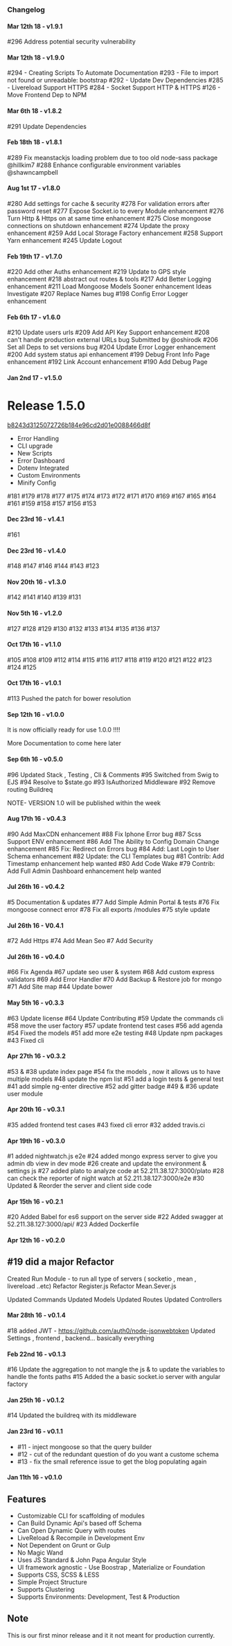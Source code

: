### Changelog

#### Mar 12th 18 - v1.9.1
#296 Address potential security vulnerability

#### Mar 12th 18 - v1.9.0
#294 - Creating Scripts To Automate Documentation
#293 - File to import not found or unreadable: bootstrap
#292 - Update Dev Dependencies
#285 - Livereload Support HTTPS
#284 - Socket Support HTTP & HTTPS
#126 - Move Frontend Dep to NPM

#### Mar 6th 18 - v1.8.2
#291 Update Dependencies 

#### Feb 18th 18 - v1.8.1
#289 Fix meanstackjs loading problem due to too old node-sass package @hillkim7 
#288 Enhance configurable environment variables @shawncampbell 

#### Aug 1st 17 - v1.8.0
#280 Add settings for cache & security
#278 For validation errors after password reset
#277 Expose Socket.io to every Module enhancement
#276 Turn Http & Https on at same time enhancement
#275 Close mongoose connections on shutdown enhancement
#274 Update the proxy enhancement
#259 Add Local Storage Factory enhancement
#258 Support Yarn enhancement
#245 Update Logout

#### Feb 19th 17 - v1.7.0
#220 Add other Auths enhancement
#219 Update to GPS style enhancement
#218 abstract out routes & tools
#217 Add Better Logging enhancement
#211 Load Mongoose Models Sooner enhancement Ideas Investigate
#207 Replace Names bug
#198 Config Error Logger enhancement


#### Feb 6th 17 - v1.6.0
#210 Update users urls
#209 Add API Key Support enhancement
#208 can't handle production external URLs bug Submitted by @oshirodk
#206 Set all Deps to set versions bug
#204 Update Error Logger enhancement
#200 Add system status api enhancement
#199  Debug Front Info Page enhancement
#192 Link Account enhancement
#190 Add Debug Page


#### Jan 2nd 17 - v1.5.0
# Release 1.5.0

[b8243d3125072726b184e96cd2d01e0088466d8f](https://github.com/greenpioneersolutions/meanstackjs/commit/b8243d3125072726b184e96cd2d01e0088466d8f)
- Error Handling
- CLI upgrade
- New Scripts
- Error Dashboard
- Dotenv Integrated
- Custom Environments
- Minify Config

#181 
#179
#178
#177
#175
#174
#173 
#172
#171
#170
#169
#167
#165
#164
#161
#159 
#158
#157
#156 
#153


#### Dec 23rd 16 - v1.4.1
#161 


#### Dec 23rd 16 - v1.4.0
#148
#147
#146
#144
#143
#123


#### Nov 20th 16 - v1.3.0
#142
#141
#140 
#139 
#131 


#### Nov 5th 16 - v1.2.0
#127
#128
#129
#130
#132
#133
#134
#135
#136
#137


#### Oct 17th 16 - v1.1.0
#105
#108 
#109
#112 
#114
#115
#116
#117
#118
#119
#120
#121
#122
#123
#124
#125


#### Oct 17th 16 - v1.0.1
#113 Pushed the patch for bower resolution


#### Sep 12th 16 - v1.0.0
It is now officially ready for use 1.0.0 !!!!

More Documentation to come here later


#### Sep 6th 16 - v0.5.0
#96 Updated Stack , Testing , Cli & Comments
#95 Switched from Swig to EJS
#94 Resolve to $state.go 
#93 IsAuthorized Middleware
#92 Remove routing Buildreq

NOTE- VERSION 1.0 will be published within the week


#### Aug 17th 16 - v0.4.3
#90 Add MaxCDN enhancement
#88 Fix Iphone Error bug
#87 Scss Support ENV enhancement
#86 Add The Ability to Config Domain Change enhancement
#85 Fix: Redirect on Errors bug
#84 Add: Last Login to User Schema enhancement
#82 Update: the CLI Templates bug
#81 Contrib: Add Timestamp enhancement help wanted
#80 Add Code Wake
#79 Contrib: Add Full Admin Dashboard enhancement help wanted


#### Jul 26th 16 - v0.4.2
#5 Documentation & updates
#77  Add Simple Admin Portal & tests
#76 Fix mongoose connect error
#78 Fix all exports /modules
#75 style update


#### Jul 26th 16 - V0.4.1
#72 Add Https
#74 Add Mean Seo
#7 Add Security


#### Jul 26th 16 - v0.4.0
#66 Fix Agenda
#67 update seo user & system
#68 Add custom express validators
#69 Add Error Handler
#70 Add Backup & Restore job for mongo
#71 Add Site map
#44 Update bower


#### May 5th 16 - v0.3.3
#63 Update license
#64 Update Contributing
#59 Update the commands cli
#58 move the user factory
#57 update  frontend test cases
#56 add agenda 
#54 Fixed the models
#51 add more e2e testing
#48 Update npm packages
#43 Fixed cli


#### Apr 27th 16 - v0.3.2
#53 & #38  update index page
#54  fix the models , now it allows us to have multiple models
#48 update the npm list 
#51  add a login tests & general test
#41 add simple ng-enter directive
#52 add gitter badge
#49  & #36 update user module


#### Apr 20th 16 - v0.3.1
#35 added frontend test cases
#43 fixed cli error
#32 added travis.ci


#### Apr 19th 16 - v0.3.0
#1 added nightwatch.js e2e
#24 added mongo express server to give you admin db view in dev mode
#26 create and update the environment & settings js
#27 added plato to analyze code at 52.211.38.127:3000/plato
#28  can check the reporter of night watch at 52.211.38.127:3000/e2e
#30 Updated & Reorder the server and client side code


#### Apr 15th 16 - v0.2.1
#20 Added Babel for es6 support on the server side
#22 Added swagger at 52.211.38.127:3000/api/
#23 Added Dockerfile


#### Apr 12th 16 - v0.2.0
## #19 did a major Refactor

Created Run Module - to run all type of servers ( socketio , mean  , livereload ..etc)
Refactor Register.js 
Refactor Mean.Sever.js 

Updated Commands
Updated Models
Updated Routes
Updated Controllers


#### Mar 28th 16 - v0.1.4
#18 added JWT - https://github.com/auth0/node-jsonwebtoken
Updated Settings , frontend , backend... basically everything


#### Feb 22nd 16 - v0.1.3
#16 Update the aggregation to not mangle the js & to update the variables to handle the fonts paths
#15 Added the a basic socket.io server with angular factory


#### Jan 25th 16 - v0.1.2
#14 Updated the buildreq with its middleware


#### Jan 23rd 16 - v0.1.1
- #11 - inject mongoose so that the query builder 
- #12 - cut of the redundant question of do you want a custome schema
- #13 - fix the small reference issue to get the blog populating again


#### Jan 11th 16 - v0.1.0
## Features
- Customizable CLI for scaffolding of modules
- Can Build Dynamic Api's based off Schema
- Can Open Dynamic Query with routes
- LiveReload & Recompile in Development Env
- Not Dependent on Grunt or Gulp 
- No Magic Wand
- Uses JS Standard & John Papa Angular Style
- UI framework agnostic - Use Boostrap , Materialize or Foundation
- Supports CSS, SCSS & LESS
- Simple Project Structure
- Supports Clustering
- Supports Environments: Development, Test & Production

## Note

This is our first minor release and it it not meant for production currently. 

